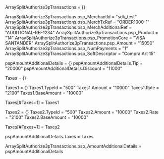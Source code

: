 ArraySplitAuthorize3pTransactions = {}

ArraySplitAuthorize3pTransactions.psp_MerchantId = "sdk_test"
ArraySplitAuthorize3pTransactions.psp_MerchTxRef = "ORDER1000-1"
ArraySplitAuthorize3pTransactions.psp_MerchAdditionalRef = "ADDITIONAL-REF1234"
ArraySplitAuthorize3pTransactions.psp_Product = "14"
ArraySplitAuthorize3pTransactions.psp_PromotionCore = "VISA SANTANDER"
ArraySplitAuthorize3pTransactions.psp_Amount = "15050"
ArraySplitAuthorize3pTransactions.psp_NumPayments = "1"
ArraySplitAuthorize3pTransactions.psp_SoftDescriptor = "Compra Art 15"

pspAmountAdditionalDetails = {}
pspAmountAdditionalDetails.Tip = "20000"
pspAmountAdditionalDetails.Discount = "11000"

Taxes = {}

Taxes1 = {}
Taxes1.TypeId = "500"
Taxes1.Amount = "10000"
Taxes1.Rate = "2100"
Taxes1.BaseAmount = "10000"

Taxes[#Taxes+1] = Taxes1

Taxes2 = {}
Taxes2.TypeId = "500"
Taxes2.Amount = "10000"
Taxes2.Rate = "2100"
Taxes2.BaseAmount = "10000"

Taxes[#Taxes+1] = Taxes2

pspAmountAdditionalDetails.Taxes = Taxes

ArraySplitAuthorize3pTransactions.psp_AmountAdditionalDetails = pspAmountAdditionalDetails
